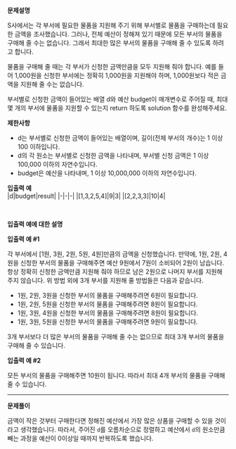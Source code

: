 **문제설명**

S사에서는 각 부서에 필요한 물품을 지원해 주기 위해 부서별로 물품을 구매하는데 필요한 금액을 조사했습니다. 그러나, 전체 예산이 정해져 있기 때문에 모든 부서의 물품을 구매해 줄 수는 없습니다. 그래서 최대한 많은 부서의 물품을 구매해 줄 수 있도록 하려고 합니다.

물품을 구매해 줄 때는 각 부서가 신청한 금액만큼을 모두 지원해 줘야 합니다. 예를 들어 1,000원을 신청한 부서에는 정확히 1,000원을 지원해야 하며, 1,000원보다 적은 금액을 지원해 줄 수는 없습니다.

부서별로 신청한 금액이 들어있는 배열 d와 예산 budget이 매개변수로 주어질 때, 최대 몇 개의 부서에 물품을 지원할 수 있는지 return 하도록 solution 함수를 완성해주세요.

**제한사항**

- d는 부서별로 신청한 금액이 들어있는 배열이며, 길이(전체 부서의 개수)는 1 이상 100 이하입니다.
- d의 각 원소는 부서별로 신청한 금액을 나타내며, 부서별 신청 금액은 1 이상 100,000 이하의 자연수입니다.
- budget은 예산을 나타내며, 1 이상 10,000,000 이하의 자연수입니다.


**입출력 예**<br/>
|d|budget|result|
|-|-|-|
|[1,3,2,5,4]|9|3|
|[2,2,3,3]|10|4|<br/>

<br/>

**입출력 예에 대한 설명**<br/>

**입출력 예 #1**

각 부서에서 [1원, 3원, 2원, 5원, 4원]만큼의 금액을 신청했습니다. 만약에, 1원, 2원, 4원을 신청한 부서의 물품을 구매해주면 예산 9원에서 7원이 소비되어 2원이 남습니다. 항상 정확히 신청한 금액만큼 지원해 줘야 하므로 남은 2원으로 나머지 부서를 지원해 주지 않습니다. 위 방법 외에 3개 부서를 지원해 줄 방법들은 다음과 같습니다.

- 1원, 2원, 3원을 신청한 부서의 물품을 구매해주려면 6원이 필요합니다.
- 1원, 2원, 5원을 신청한 부서의 물품을 구매해주려면 8원이 필요합니다.
- 1원, 3원, 4원을 신청한 부서의 물품을 구매해주려면 8원이 필요합니다.
- 1원, 3원, 5원을 신청한 부서의 물품을 구매해주려면 9원이 필요합니다.

3개 부서보다 더 많은 부서의 물품을 구매해 줄 수는 없으므로 최대 3개 부서의 물품을 구매해 줄 수 있습니다.

**입출력 예 #2**

모든 부서의 물품을 구매해주면 10원이 됩니다. 따라서 최대 4개 부서의 물품을 구매해 줄 수 있습니다.

<hr/>

**문제풀이**<br/>

금액이 작은 것부터 구매한다면 정해진 예산에서 가장 많은 상품을 구매할 수 있을 것이라고 생각했습니다. 따라서, 주어진 `d`를 오름차순으로 정렬하고 예산에서 `d`의 원소만큼 빼는 과정을 예산이 0이상일 때까지 반복하도록 했습니다.